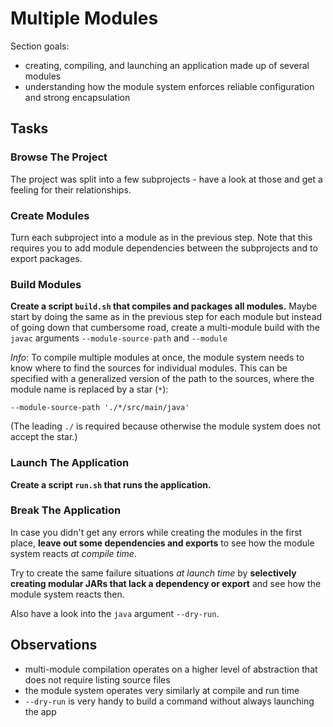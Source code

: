 # Multiple Modules

Section goals:

* creating, compiling, and launching an application made up of several modules
* understanding how the module system enforces reliable configuration and strong encapsulation


## Tasks

### Browse The Project

The project was split into a few subprojects - have a look at those and get a feeling for their relationships.

### Create Modules

Turn each subproject into a module as in the previous step.
Note that this requires you to add module dependencies between the subprojects and to export packages.

### Build Modules

**Create a script `build.sh` that compiles and packages all modules.**
Maybe start by doing the same as in the previous step for each module but instead of going down that cumbersome road, create a multi-module build with the `javac` arguments `--module-source-path` and `--module`

_Info_: To compile multiple modules at once, the module system needs to know where to find the sources for individual modules.
This can be specified with a generalized version of the path to the sources, where the module name is replaced by a star (`*`):

`--module-source-path './*/src/main/java'`

(The leading `./` is required because otherwise the module system does not accept the star.)

### Launch The Application

**Create a script `run.sh` that runs the application.**

### Break The Application

In case you didn't get any errors while creating the modules in the first place, **leave out some dependencies and exports** to see how the module system reacts _at compile time_.

Try to create the same failure situations _at launch time_ by **selectively creating modular JARs that lack a dependency or export** and see how the module system reacts then.

Also have a look into the `java` argument `--dry-run`.


## Observations

* multi-module compilation operates on a higher level of abstraction that does not require listing source files
* the module system operates very similarly at compile and run time
* `--dry-run` is very handy to build a command without always launching the app
